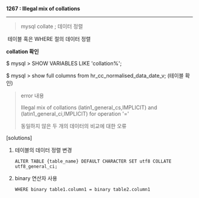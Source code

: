 **1267 : Illegal mix of collations**

------

> mysql collate ; 데이터 정렬 

​	테이블 혹은 WHERE 절의 데이터 정렬 



**collation 확인**

$ mysql > SHOW VARIABLES LIKE 'collation%'; 

$ mysql > show full columns from hr_cc_normalised_data_date_v; (테이블 확인)



> error 내용
>
> Illegal mix of collations (latin1_general_cs,IMPLICIT) and (latin1_general_ci,IMPLICIT) for operation '='
>
> 동일하지 않은 두 개의 데이터의 비교에 대한 오류



[solutions]

1. 테이블의 데이터 정렬 변경 

   ```mysql
   ALTER TABLE {table_name} DEFAULT CHARACTER SET utf8 COLLATE utf8_general_ci;
   ```

2. binary 연산자 사용

   ```mysql
   WHERE binary table1.column1 = binary table2.column1
   ```